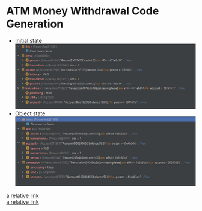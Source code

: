 # ATM Money Withdrawal Code Generation
* Initial state
![image](images/lab4/lab4_atm_umple_test_1.PNG)
* Object state
![image](images/lab4/lab4_atm_umple_test_2.PNG)

[a relative link](../Sander%20Jenk/umpleAtm.java)  
[a relative link](../Sander%20Jenk/umpleAtm.txt)

